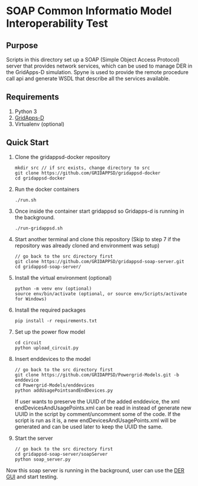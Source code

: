 # SOAP Common Informatio Model Interoperability Test

## Purpose

Scripts in this directory set up a SOAP (Simple Object Access Protocol) server that provides network services, which can be used to manage DER in the GridApps-D simulation. Spyne is used to provide the remote procedure call api and generate WSDL that describe all the services available.

## Requirements

1. Python 3
2. [GridApps-D](https://gridappsd.readthedocs.io/en/master/installing_gridappsd/index.html)
3. Virtualenv (optional)

## Quick Start



1. Clone the gridappsd-docker repository
    ```console
    mkdir src // if src exists, change directory to src
    git clone https://github.com/GRIDAPPSD/gridappsd-docker
    cd gridappsd-docker
    ```
2. Run the docker containers
    ```console
    ./run.sh
    ```
3. Once inside the container start gridappsd so Gridapps-d is running in the background.
    ```console
    ./run-gridappsd.sh
    ```
4. Start another terminal and clone this repository (Skip to step 7 if the repository was already cloned and environment was setup)
    ```console
    // go back to the src directory first
    git clone https://github.com/GRIDAPPSD/gridappsd-soap-server.git
    cd gridappsd-soap-server/    
    ```    
5. Install the virtual environment (optional)
    ```console
    python -m venv env (optional)
    source env/bin/activate (optional, or source env/Scripts/activate for Windows)
    ```
6. Install the required packages
    ```console
    pip install -r requirements.txt
    ```
   
7. Set up the power flow model
    ```console
    cd circuit
    python upload_circuit.py
    ```
   
8. Insert enddevices to the model
    ```console
    // go back to the src directory first
    git clone https://github.com/GRIDAPPSD/Powergrid-Models.git -b enddevice
    cd Powergrid-Models/enddevices
    python addUsagePointsandEndDevices.py
    ```
   If user wants to preserve the UUID of the added enddevice, the xml endDevicesAndUsagePoints.xml can be read in instead of generate new UUID in the script by comment/uncomment some of the code. If the script is run as it is, a new endDevicesAndUsagePoints.xml will be generated and can be used later to keep the UUID the same.



10. Start the server
     ```console
     // go back to the src directory first
     cd gridappsd-soap-server/soapServer
     python soap_server.py 
     ```
Now this soap server is running in the background, user can use the [DER GUI](http://127.0.0.1:8442/) and start testing.

    
##